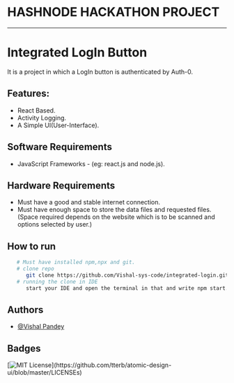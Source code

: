 # **HASHNODE HACKATHON PROJECT**

<hr>

# Integrated LogIn Button
It is a project in which a LogIn button is authenticated by Auth-0.


## Features: 
  * React Based.
  * Activity Logging.
  * A Simple UI(User-Interface).

## Software Requirements

   * JavaScript Frameworks - (eg: react.js and node.js).

## Hardware Requirements
   * Must have a good and stable internet connection.
   * Must have enough space to store the data files and requested files. (Space required depends on the website which is to be scanned and options selected by user.)

## How to run
   ```bash
      # Must have installed npm,npx and git.
      # clone repo
         git clone https://github.com/Vishal-sys-code/integrated-login.git
      # running the clone in IDE
         start your IDE and open the terminal in that and write npm start.
   ```


## Authors

- [@Vishal Pandey](https://github.com/Vishal-sys-code)


  
## Badges



[![MIT License](https://img.shields.io/apm/l/atomic-design-ui.svg?)](https://github.com/tterb/atomic-design-ui/blob/master/LICENSEs)
